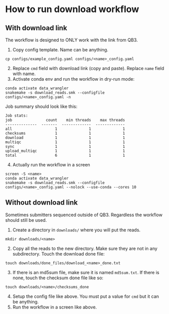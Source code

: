# How to run download workflow
## With download link
The workflow is designed to ONLY work with the link from QB3.
1. Copy config template. Name can be anything.
 ``` 
 cp configs/example_config.yaml configs/<name>_config.yaml
 ```
2. Replace `cmd` field with download link (copy and paste). Replace `name` field with name.
3. Activate conda env and run the workflow in dry-run mode:
  ```
  conda activate data_wrangler
  snakemake -s download_reads.smk --configfile configs/<name>_config.yaml -n
  ```
  Job summary should look like this:
  ```
  Job stats:
job               count    min threads    max threads
--------------  -------  -------------  -------------
all                   1              1              1
checksums             1              1              1
download              1              1              1
multiqc               1              1              1
sync                  1              1              1
upload_multiqc        1              1              1
total                 6              1              1
  ```
4. Actually run the workflow in a screen
  ```
  screen -S <name>
  conda activate data_wrangler
  snakemake -s download_reads.smk --configfile configs/<name>_config.yaml --nolock --use-conda --cores 10
  ```
## Without download link
Sometimes submitters sequenced outside of QB3. Regardless the workflow should still be used.
1. Create a directory in `downloads/` where you will put the reads.
  ```
  mkdir downloads/<name>
  ```
2. Copy all the reads to the new directory. Make sure they are not in any subdirectory. Touch the download done file:
  ```
  touch downloads/done_files/download_<name>_done.txt
  ```
3. If there is an md5sum file, make sure it is named `md5sum.txt`. If there is none, touch the checksum done file like so:
  ```
  touch downloads/<name>/checksums_done
  ```
4. Setup the config file like above. You must put a value for `cmd` but it can be anything.
5. Run the workflow in a screen like above.
